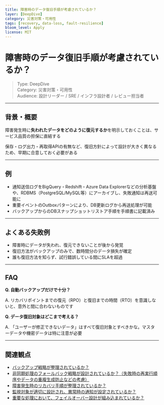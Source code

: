 ```yaml
---
title: 障害時のデータ復旧手順が考慮されているか？
layer: [DeepDive]
category: 災害対策・可用性
tags: [recovery, data-loss, fault-resilience]
bloom_level: Apply
license: MIT
---
```


# 障害時のデータ復旧手順が考慮されているか？

> Type: DeepDive  
> Category: 災害対策・可用性  
> Audience: 設計リーダー / SRE / インフラ設計者 / レビュー担当者

---

## 背景・概要

障害発生時に**失われたデータをどのように復元するか**を明示しておくことは、サービス品質の担保に直結する

保存・ログ出力・再取得APIの有無など、復旧方針によって設計が大きく異なるため、早期に合意しておく必要がある

---

## 例

- 通知送信ログをBigQuery・Redshift・Azure Data Explorerなどの分析基盤や、RDBMS（PostgreSQL/MySQL等）にアーカイブし、失敗通知は再送可能に
- 重要イベントのOutboxパターンにより、DB更新ログから再送処理が可能
- バックアップからのDBスナップショットリストア手順を手順書に記載済み

---

## よくある失敗例

- 障害時にデータが失われ、復元できないことが後から発覚
- 復旧方法がバックアップのみで、数時間分のデータ損失が確定
- 誰も復旧方法を知らず、試行錯誤している間にSLAを超過

---

## FAQ

**Q. 自動バックアップだけで十分？**

A. リカバリポイントまでの復元（RPO）と復旧までの時間（RTO）を意識しないと、意外と間に合わないものです

**Q. データ復旧対象はどこまで考える？**

A. 「ユーザーが修正できないデータ」はすべて復旧対象とすべきかな。マスターデータや機密データは特に注意が必要

---

## 関連観点

- [バックアップ戦略が整理されているか？](https://zenn.dev/kanaria007/articles/8e144eedb890da)
- [非同期処理のフォールバック戦略が設計されているか？（失敗時の再実行順序やデータの重複生成防止などの考慮）](https://zenn.dev/kanaria007/articles/208008692b6050)
- [障害発生時のリカバリ手順が整理されているか？](https://zenn.dev/kanaria007/articles/877af2e2d38b24)
- [監視対象が適切に設計され、異常時の通知が設定されているか？](https://zenn.dev/kanaria007/articles/b727ee6d5c67e3)
- [重要な処理において、フェイルオーバー設計が組み込まれているか？](https://zenn.dev/articles/ad9366091c2b4d/edit)
